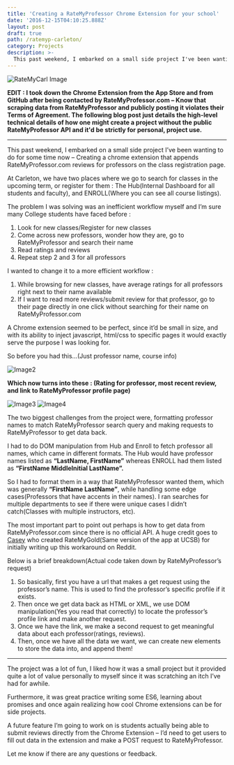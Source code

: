 ```yaml
---
title: 'Creating a RateMyProfessor Chrome Extension for your school'
date: '2016-12-15T04:10:25.888Z'
layout: post
draft: true
path: /ratemyp-carleton/
category: Projects
description: >-
  This past weekend, I embarked on a small side project I've been wanting to do for some time now - Creating a Chrome Extension that appends RateMyProfessor.com reviews for professors on class registration pages at my school.
---
```

![RateMyCarl Image](http://i.imgur.com/FPchPSg.png)

**EDIT : I took down the Chrome Extension from the App Store and from GitHub after being contacted by RateMyProfessor.com – Know that scraping data from RateMyProfessor and publicly posting it violates their Terms of Agreement. The following blog post just details the high-level technical details of how one might create a project without the public RateMyProfessor API and it'd be strictly for personal, project use.**

---

This past weekend, I embarked on a small side project I’ve been wanting to do for some time now – Creating a chrome extension that appends RateMyProfessor.com reviews for professors on the class registration page.

At Carleton, we have two places where we go to search for classes in the upcoming term, or register for them : The Hub(Internal Dashboard for all students and faculty), and ENROLL(Where you can see all course listings).

The problem I was solving was an inefficient workflow myself and I’m sure many College students have faced before :

1. Look for new classes/Register for new classes
2. Come across new professors, wonder how they are, go to RateMyProfessor and search their name
3. Read ratings and reviews
4. Repeat step 2 and 3 for all professors


I wanted to change it to a more efficient workflow :

1. While browsing for new classes, have average ratings for all professors right next to their name available
2. If I want to read more reviews/submit review for that professor, go to their page directly in one click without searching for their name on RateMyProfessor.com

A Chrome extension seemed to be perfect, since it’d be small in size, and with its ability to inject javascript, html/css to specific pages it would exactly serve the purpose I was looking for.

So before you had this…(Just professor name, course info)

![Image2](http://i.imgur.com/eKoD5JR.png)

**Which now turns into these : (Rating for professor, most recent review, and link to RateMyProfessor profile page)**

![Image3](http://i.imgur.com/yK2E6ab.png)
![Image4](http://i.imgur.com/9tGMdB9.png)

The two biggest challenges from the project were, formatting professor names to match RateMyProfessor search query and making requests to RateMyProfessor to get data back.

I had to do DOM manipulation from Hub and Enroll to fetch professor all names, which came in different formats. The Hub would have professor names listed as **“LastName, FirstName”** whereas ENROLL had them listed as **“FirstName MiddleInitial LastName”.**

So I had to format them in a way that RateMyProfessor wanted them, which was generally **“FirstName LastName”**, while handling some edge cases(Professors that have accents in their names). I ran searches for multiple departments to see if there were unique cases I didn’t catch(Classes with multiple instructors, etc).

The most important part to point out perhaps is how to get data from RateMyProfessor.com since there is no official API. A huge credit goes to [Casey](https://github.com/cbarbello/) who created RateMyGold(Same version of the app at UCSB) for initially writing up this workaround on Reddit.

Below is a brief breakdown(Actual code taken down by RateMyProfessor’s request)

1. So basically, first you have a url that makes a get request using the professor’s name. This is used to find the professor’s specific profile if it exists.
2. Then once we get data back as HTML or XML, we use DOM manipulation(Yes you read that correctly) to locate the professor’s profile link and make another request.
3. Once we have the link, we make a second request to get meaningful data about each professor(ratings, reviews).
4. Then, once we have all the data we want, we can create new elements to store the data into, and append them!

---

The project was a lot of fun, I liked how it was a small project but it provided quite a lot of value personally to myself since it was scratching an itch I’ve had for awhile.

Furthermore, it was great practice writing some ES6, learning about promises and once again realizing how cool Chrome extensions can be for side projects.

A future feature I’m going to work on is students actually being able to submit reviews directly from the Chrome Extension – I’d need to get users to fill out data in the extension and make a POST request to RateMyProfessor.

Let me know if there are any questions or feedback.